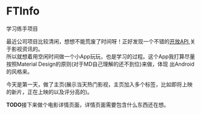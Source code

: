 # FTInfo
学习练手项目

最近公司项目比较清闲，想想不能荒废了时间呀！正好发现一个不错的[开放API](http://docs.themoviedb.apiary.io/#reference),关于影视资讯的。  
所以就想着用空闲时间做一个小App玩玩，也是学习的过程。这个App我打算尽量按照Material Design的原则(对于MD自己理解的还不到位)来做，体现
出Android的风格来。

今天是第一天，做了主页(展示当天热门影视，主页加入多个标签，比如即将上映的新片，正在上映的以及评分高的)。  

**TODO**接下来做个电影详情页面，详情页面需要包含什么东西还在想。
